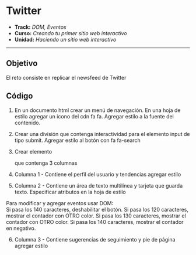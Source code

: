 # Twitter

* **Track:** _DOM, Eventos_
* **Curso:** _Creando tu primer sitio web interactivo_
* **Unidad:** _Haciendo un sitio web interactivo_

***

## Objetivo

   El reto consiste en replicar el newsfeed de Twitter

## Código

1. En un documento html crear un menú de navegación.  En una hoja de estilo agregar un icono del cdn fa fa. Agregar estilo a la fuente del contenido.

2. Crear una división que contenga  interactividad para el elemento input de tipo submit. Agregar estilo al botón con fa fa-search

3. Crear elemento <main> que contenga 3 columnas

4. Columna 1 - Contiene el perfil del usuario y tendencias agregar estilo

5. Columna 2 - Contiene un área de texto multilínea y tarjeta que guarda texto. Especificar atributos en la hoja de estilo

Para modificar y agregar eventos usar DOM:    
Si pasa los 140 caracteres, deshabilitar el botón.
Si pasa los 120 caracteres, mostrar el contador con OTRO color.
Si pasa los 130 caracteres, mostrar el contador con OTRO color.
Si pasa los 140 caracteres, mostrar el contador en negativo.


6. Columna 3 - Contiene sugerencias de seguimiento y pie de página agregar estilo

